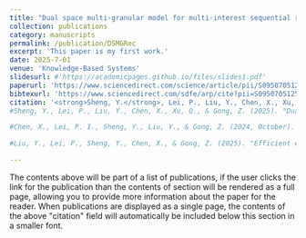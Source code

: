 ```yaml
---
title: "Dual space multi-granular model for multi-interest sequential recommendation"
collection: publications
category: manuscripts
permalink: /publication/DSMGRec
excerpt: 'This paper is my first work.'
date: 2025-7-01
venue: 'Knowledge-Based Systems'
slidesurl: #'https://academicpages.github.io/files/slides1.pdf'
paperurl: 'https://www.sciencedirect.com/science/article/pii/S095070512500810X'
bibtexurl: 'https://www.sciencedirect.com/sdfe/arp/cite?pii=S095070512500810X&format=text%2Fx-bibtex&withabstract=true'
citation: '<strong>Sheng, Y.</strong>, Lei, P., Liu, Y., Chen, X., Xu, Q., & Gong, Z. (2025). "Dual space multi-granular model for multi-interest sequential recommendation." <i>Knowledge-Based Systems</i>.'
#Sheng, Y., Lei, P., Liu, Y., Chen, X., Xu, Q., & Gong, Z. (2025). "Dual space multi-granular model for multi-interest sequential recommendation." <i>Knowledge-Based Systems</i>.

#Chen, X., Lei, P. I., Sheng, Y., Liu, Y., & Gong, Z. (2024, October). "Social influence learning for recommendation systems." In <i>Proceedings of the 33rd ACM International Conference on Information and Knowledge Management (CIKM)</i>, pp. 312–322.

#Liu, Y., Lei, P., Sheng, Y., Chen, X., & Gong, Z. (2025). "Efficient energy-based neural topic modeling with embeddings." <i>Neurocomputing</i>, 638, 130179.

---
```

The contents above will be part of a list of publications, if the user clicks the link for the publication than the contents of section will be rendered as a full page, allowing you to provide more information about the paper for the reader. When publications are displayed as a single page, the contents of the above "citation" field will automatically be included below this section in a smaller font.
